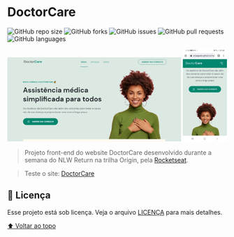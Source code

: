 # DoctorCare

![GitHub repo size](https://img.shields.io/github/repo-size/artaugusto/Doctorcare)
![GitHub forks](https://img.shields.io/github/forks/artaugusto/Doctorcare)
![GitHub issues](https://img.shields.io/github/issues-raw/artaugusto/Doctorcare)
![GitHub pull requests](https://img.shields.io/github/issues-pr-raw/artaugusto/Doctorcare)
![GitHub languages](https://img.shields.io/github/languages/count/artaugusto/Doctorcare)

<img alt="DoctorCare Desktop" width="79%" src="./assets/page_desktop.jpg" />
<img alt="DoctorCare Desktop" width="20%" src="./assets/page_mobile.jpg" />

> Projeto front-end do website DoctorCare desenvolvido durante a semana do NLW Return na trilha Origin, pela [Rocketseat](https://www.rocketseat.com.br).

> Teste o site:
> [DoctorCare](https://artaugusto.github.io/Doctorcare/)

## 📝 Licença

Esse projeto está sob licença. Veja o arquivo [LICENÇA](LICENSE) para mais detalhes.

[⬆ Voltar ao topo](#DoctorCare)
